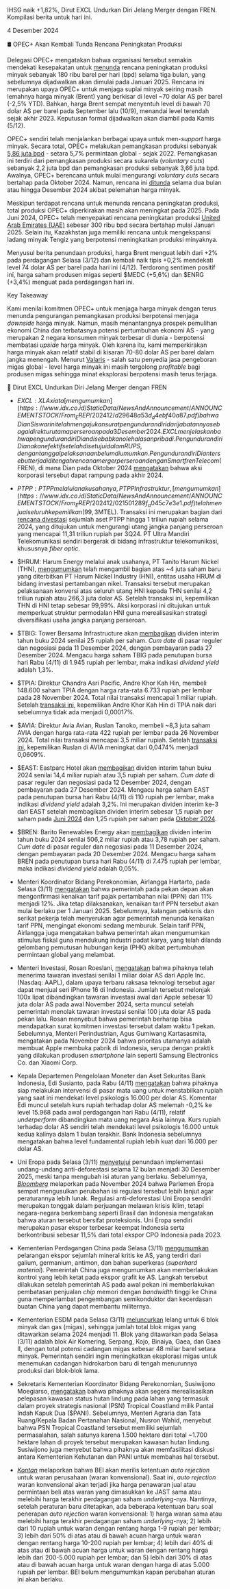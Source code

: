 IHSG naik +1,82%, Dirut EXCL Undurkan Diri Jelang Merger dengan FREN. Kompilasi berita untuk hari ini.

4 Desember 2024

🛢️ OPEC+ Akan Kembali Tunda Rencana Peningkatan Produksi

Delegasi OPEC+ mengatakan bahwa organisasi tersebut semakin mendekati kesepakatan untuk [menunda](https://www.bloomberg.com/news/articles/2024-12-03/opec-is-firming-up-deal-for-three-month-delay-to-output-hike) rencana peningkatan produksi minyak sebanyak 180 ribu barel per hari (bpd) selama tiga bulan, yang sebelumnya dijadwalkan akan dimulai pada Januari 2025. Rencana ini merupakan upaya OPEC+ untuk menjaga suplai minyak seiring masih lemahnya harga minyak (Brent) yang berkisar di level ~70 dolar AS per barel (-2,5% YTD). Bahkan, harga Brent sempat menyentuh level di bawah 70 dolar AS per barel pada September lalu (10/9), menandai level terendah sejak akhir 2023. Keputusan formal dijadwalkan akan diambil pada Kamis (5/12).

OPEC+ sendiri telah menjalankan berbagai upaya untuk men-_support_ harga minyak. Secara total, OPEC+ melakukan pemangkasan produksi sebanyak [5,86 juta bpd](https://snips.stockbit.com/snips-terbaru/opec-lanjutkan-pemangkasan-produksi-hingga-2025) - setara 5,7% permintaan global - sejak 2022. Pemangkasan ini terdiri dari pemangkasan produksi secara sukarela (_voluntary cuts_) sebanyak 2,2 juta bpd dan pemangkasan produksi sebanyak 3,66 juta bpd. Awalnya, OPEC+ berencana untuk mulai mengurangi _voluntary cuts_ secara bertahap pada Oktober 2024. Namun, rencana ini [ditunda](https://snips.stockbit.com/snips-terbaru/opec-tunda-kenaikan-produksi-180-ribu-bpd-minyak-selama-dua-bulan) selama dua bulan atau hingga Desember 2024 akibat pelemahan harga minyak.

Meskipun terdapat rencana untuk menunda rencana peningkatan produksi, total produksi OPEC+ diperkirakan masih akan meningkat pada 2025. Pada Juni 2024, OPEC+ telah menyepakati rencana peningkatan produksi [United Arab Emirates (UAE)](https://www.spglobal.com/commodityinsights/en/market-insights/latest-news/oil/060424-uae-gets-higher-opec-crude-production-quota) sebesar 300 ribu bpd secara bertahap mulai Januari 2025. Selain itu, Kazakhstan juga memiliki rencana untuk mengekspansi ladang minyak Tengiz yang berpotensi meningkatkan produksi minyaknya.

Menyusul berita penundaan produksi, harga Brent menguat lebih dari +2% pada perdagangan Selasa (3/12) dan kembali naik tipis +0,2% mendekati level 74 dolar AS per barel pada hari ini (4/12). Terdorong sentimen positif ini, harga saham produsen migas seperti $MEDC (+5,6%) dan $ENRG (+3,4%) menguat pada perdagangan hari ini.

Key Takeaway

Kami menilai komitmen OPEC+ untuk menjaga harga minyak dengan terus menunda pengurangan pemangkasan produksi berpotensi menjaga _downside_ harga minyak. Namun, masih menantangnya prospek pemulihan ekonomi China dan terbatasnya potensi pertumbuhan ekonomi AS - yang merupakan 2 negara konsumen minyak terbesar di dunia - berpotensi membatasi _upside_ harga minyak. Oleh karena itu, kami memperkirakan harga minyak akan relatif stabil di kisaran 70-80 dolar AS per barel dalam jangka menengah. Menurut [Valaris](https://s23.q4cdn.com/956522167/files/doc_financials/2024/q3/Valaris-Investor-Presentation-October-2024.pdf) - salah satu penyedia jasa pengeboran migas global - level harga minyak ini masih tergolong _profitable_ bagi produsen migas sehingga minat eksplorasi berpotensi masih terus terjaga.

💼 Dirut EXCL Undurkan Diri Jelang Merger dengan FREN

- $EXCL: XL Axiata [mengumumkan](https://www.idx.co.id/StaticData/NewsAndAnnouncement/ANNOUNCEMENTSTOCK/From_EREP/202412/d29648a53d_d4ebf40a87.pdf) bahwa Dian Siswarini telah mengajukan surat pengunduran diri dari jabatannya sebagai direktur utama perseroan pada 3 Desember 2024. EXCL menjelaskan bahwa pengunduran diri Dian disebabkan oleh alasan pribadi. Pengunduran diri Dian akan efektif setelah disetujui dalam RUPS, dengan tanggal pelaksanaan belum diumumkan. Pengunduran diri Dian tersebut terjadi di tengah rencana merger perseroan dengan Smartfren Telecom ($FREN), di mana Dian pada Oktober 2024 [mengatakan](https://snips.stockbit.com/snips-terbaru/akra-rendahnya-pemulihan-kinerja-3q24-di-bawah-ekspektasi#:~:text=Direktur%20Utama%C2%A0XL,merger%20pada%20Mei%202024.) bahwa aksi korporasi tersebut dapat rampung pada akhir 2024.
- $PTPP: PT PP melalui anak usahanya, PT PP Infrastruktur, [mengumumkan](https://www.idx.co.id/StaticData/NewsAndAnnouncement/ANNOUNCEMENTSTOCK/From_EREP/202412/021501289f_a045c7e3e1.pdf) telah menjual seluruh kepemilikan (99,3%) sahamnya di PT Ultra Mandiri Telekomunikasi senilai 645,5 miliar rupiah kepada Dayamitra Telekomunikasi ($MTEL). Transaksi ini merupakan bagian dari [rencana divestasi](https://snips.stockbit.com/snips-terbaru/-produksi-batu-bara-telah-lampaui-target-pemerintah#:~:text=%24PTPP%3A%20Direktur%20Utama,rupiah%20per%203Q24.) sejumlah aset PTPP hingga 1 triliun rupiah selama 2024, yang ditujukan untuk mengurangi utang jangka panjang perseroan yang mencapai 11,31 triliun rupiah per 3Q24. PT Ultra Mandiri Telekomunikasi sendiri bergerak di bidang infrastruktur telekomunikasi, khususnya _fiber optic_.
- $HRUM: Harum Energy melalui anak usahanya, PT Tanito Harum Nickel (THN), [mengumumkan](https://www.idx.co.id/StaticData/NewsAndAnnouncement/ANNOUNCEMENTSTOCK/From_EREP/202412/bfe2cfbfd4_5785cc17d0.pdf) telah mengambil bagian atas ~4 juta saham baru yang diterbitkan PT Harum Nickel Industry (HNI), entitas usaha HRUM di bidang investasi pertambangan nikel. Transaksi tersebut merupakan pelaksanaan konversi atas seluruh utang HNI kepada THN senilai 4,2 triliun rupiah atau 266,3 juta dolar AS. Setelah transaksi ini, kepemilikan THN di HNI tetap sebesar 99,99%. Aksi korporasi ini ditujukan untuk memperkuat struktur permodalan HNI guna merealisasikan strategi diversifikasi usaha jangka panjang perseroan.
- $TBIG: Tower Bersama Infrastructure akan [membagikan](https://www.idx.co.id/StaticData/NewsAndAnnouncement/ANNOUNCEMENTSTOCK/From_EREP/202412/b6d3440cca_13f0589f77.pdf) dividen interim tahun buku 2024 senilai 25 rupiah per saham. _Cum date_ di pasar reguler dan negosiasi pada 11 Desember 2024, dengan pembayaran pada 27 Desember 2024. Mengacu harga saham TBIG pada penutupan bursa hari Rabu (4/11) di 1.945 rupiah per lembar, maka indikasi _dividend yield_ adalah 1,3%.
- $TPIA: Direktur Chandra Asri Pacific, Andre Khor Kah Hin, membeli 148.600 saham TPIA dengan harga rata-rata 6.733 rupiah per lembar pada 28 November 2024. Total nilai transaksi mencapai 1 miliar rupiah. Setelah [transaksi ini](https://www.idx.co.id/StaticData/NewsAndAnnouncement/ANNOUNCEMENTSTOCK/From_EREP/202412/4a76676641_8673d965bf.pdf), kepemilikan Andre Khor Kah Hin di TPIA naik dari sebelumnya tidak ada menjadi 0,00017%.
- $AVIA: Direktur Avia Avian, Ruslan Tanoko, membeli ~8,3 juta saham AVIA dengan harga rata-rata 422 rupiah per lembar pada 26 November 2024. Total nilai transaksi mencapai 3,5 miliar rupiah. Setelah [transaksi ini](https://www.idx.co.id/StaticData/NewsAndAnnouncement/ANNOUNCEMENTSTOCK/From_EREP/202412/896f3025f8_eaf808137e.pdf), kepemilikan Ruslan di AVIA meningkat dari 0,0474% menjadi 0,0609%.
- $EAST: Eastparc Hotel akan [membagikan](https://www.idx.co.id/StaticData/NewsAndAnnouncement/ANNOUNCEMENTSTOCK/From_EREP/202412/98b7dd1212_e1573a8f2b.pdf) dividen interim tahun buku 2024 senilai 14,4 miliar rupiah atau 3,5 rupiah per saham. _Cum date_ di pasar reguler dan negosiasi pada 12 Desember 2024, dengan pembayaran pada 27 Desember 2024. Mengacu harga saham EAST pada penutupan bursa hari Rabu (4/11) di 110 rupiah per lembar, maka indikasi _dividend yield_ adalah 3,2%. Ini merupakan dividen interim ke-3 dari EAST setelah membagikan dividen interim sebesar 1,5 rupiah per saham pada [Juni 2024](https://www.idx.co.id/StaticData/NewsAndAnnouncement/ANNOUNCEMENTSTOCK/From_EREP/202405/99946e43ca_1aba1e9f29.pdf) dan 1,25 rupiah per saham pada [Oktober 2024](https://www.idx.co.id/StaticData/NewsAndAnnouncement/ANNOUNCEMENTSTOCK/From_EREP/202409/4462d0cbbf_03f8a97b4d.pdf).
- $BREN: Barito Renewables Energy akan [membagikan](https://www.idx.co.id/StaticData/NewsAndAnnouncement/ANNOUNCEMENTSTOCK/From_EREP/202412/de1ddf4649_0994e191bb.pdf) dividen interim tahun buku 2024 senilai 506,2 miliar rupiah atau 3,78 rupiah per saham. _Cum date_ di pasar reguler dan negosiasi pada 11 Desember 2024, dengan pembayaran pada 20 Desember 2024. Mengacu harga saham BREN pada penutupan bursa hari Rabu (4/11) di 7.475 rupiah per lembar, maka indikasi _dividend yield_ adalah 0,05%.

- Menteri Koordinator Bidang Perekonomian, Airlangga Hartarto, pada Selasa (3/11) [mengatakan](https://www.reuters.com/markets/asia/indonesia-press-ahead-with-vat-hike-minister-says-2024-12-03/) bahwa pemerintah pada pekan depan akan mengonfirmasi kenaikan tarif pajak pertambahan nilai (PPN) dari 11% menjadi 12%. Jika tetap dilaksanakan, kenaikan tarif PPN tersebut akan mulai berlaku per 1 Januari 2025. Sebelumnya, kalangan pebisnis dan serikat pekerja telah menyerukan agar pemerintah menunda kenaikan tarif PPN, mengingat ekonomi sedang memburuk. Selain tarif PPN, Airlangga juga mengatakan bahwa pemerintah akan mengumumkan stimulus fiskal guna mendukung industri padat karya, yang telah dilanda gelombang pemutusan hubungan kerja (PHK) akibat pertumbuhan permintaan global yang melambat.
- Menteri Investasi, Rosan Roeslani, [mengatakan](https://www.bloomberg.com/news/articles/2024-12-03/indonesia-says-apple-will-upsize-investment-offer-to-1-billion) bahwa pihaknya telah menerima tawaran investasi senilai 1 miliar dolar AS dari Apple Inc. (Nasdaq: AAPL), dalam upaya terbaru raksasa teknologi tersebut agar dapat menjual seri iPhone 16 di Indonesia. Jumlah tersebut melonjak 100x lipat dibandingkan tawaran investasi awal dari Apple sebesar 10 juta dolar AS pada awal November 2024, serta muncul setelah pemerintah menolak tawaran investasi senilai 100 juta dolar AS pada pekan lalu. Rosan menyebut bahwa pemerintah berharap bisa mendapatkan surat komitmen investasi tersebut dalam waktu 1 pekan. Sebelumnya, Menteri Perindustrian, Agus Gumiwang Kartasasmita, mengatakan pada November 2024 bahwa prioritas utamanya adalah membuat Apple membuka pabrik di Indonesia, serupa dengan praktik yang dilakukan produsen _smartphone_ lain seperti Samsung Electronics Co. dan Xiaomi Corp.
- Kepala Departemen Pengelolaan Moneter dan Aset Sekuritas Bank Indonesia, Edi Susianto, pada Rabu (4/11) [mengatakan](https://www.bloomberg.com/news/articles/2024-12-04/bank-indonesia-says-ready-to-maintain-confidence-in-fx-market) bahwa pihaknya siap melakukan intervensi di pasar mata uang untuk menstabilkan rupiah yang saat ini mendekati level psikologis 16.000 per dolar AS. Komentar Edi muncul setelah kurs rupiah terhadap dolar AS melemah -0,2% ke level 15.968 pada awal perdagangan hari Rabu (4/11), relatif _underperform_ dibandingkan mata uang negara Asia lainnya. Kurs rupiah terhadap dolar AS sendiri telah mendekati level psikologis 16.000 untuk kedua kalinya dalam 1 bulan terakhir. Bank Indonesia sebelumnya mengatakan bahwa level fundamental rupiah lebih kuat dari 16.000 per dolar AS.
- Uni Eropa pada Selasa (3/11) [menyetujui](https://www.reuters.com/business/environment/eu-agrees-deforestation-law-delay-discards-changes-2024-12-03/) penundaan implementasi undang-undang anti-deforestasi selama 12 bulan menjadi 30 Desember 2025, meski tanpa mengubah isi aturan yang berlaku. Sebelumnya, _[Bloomberg](https://www.bloomberg.com/news/articles/2024-11-14/eu-parliament-demands-further-changes-to-deforestation-rules)_ melaporkan pada November 2024 bahwa Parlemen Eropa sempat mengusulkan perubahan isi regulasi tersebut lebih lanjut agar peraturannya lebih lunak. Regulasi anti-deforestasi Uni Eropa sendiri merupakan tonggak dalam perjuangan melawan krisis iklim, tetapi negara-negara berkembang seperti Brasil dan Indonesia mengatakan bahwa aturan tersebut bersifat proteksionis. Uni Eropa sendiri merupakan pasar ekspor terbesar keempat Indonesia serta berkontribusi sebesar 11,5% dari total ekspor CPO Indonesia pada 2023.
- Kementerian Perdagangan China pada Selasa (3/11) [mengumumkan](https://www.bloomberg.com/news/articles/2024-12-03/china-bans-germanium-gallium-exports-to-us-in-tit-for-tat-move) pelarangan ekspor sejumlah mineral kritis ke AS, yang terdiri dari galium, germanium, antimon, dan bahan superkeras (_superhard material_). Pemerintah China juga mengumumkan akan memberlakukan kontrol yang lebih ketat pada ekspor grafit ke AS. Langkah tersebut dilakukan setelah pemerintah AS pada awal pekan ini memberlakukan pembatasan penjualan _chip_ memori dengan _bandwidth_ tinggi ke China guna memperlambat pengembangan semikonduktor dan kecerdasan buatan China yang dapat membantu militernya.
- Kementerian ESDM pada Selasa (3/11) [meluncurkan](https://www.reuters.com/business/energy/indonesia-offers-six-oil-gas-blocks-second-2024-auction-2024-12-03/) lelang untuk 6 blok minyak dan gas (migas), sehingga jumlah total blok migas yang ditawarkan selama 2024 menjadi 11. Blok yang ditawarkan pada Selasa (3/11) adalah blok Air Komering, Serpang, Kojo, Binaiya, Gaea, dan Gaea II, dengan total potensi cadangan migas sebesar 48 miliar barel setara minyak. Pemerintah sendiri ingin meningkatkan eksplorasi migas untuk menemukan cadangan hidrokarbon baru di tengah menurunnya produksi dari blok-blok lama.
- Sekretaris Kementerian Koordinator Bidang Perekonomian, Susiwijono Moegiarso, [mengatakan](https://epaper.kontan.co.id/mobile/harian/2024/12/04) bahwa pihaknya akan segera merealisasikan pelepasan kawasan status hutan lindung pada lahan yang termasuk dalam proyek strategis nasional (PSN) Tropical Coastland milik Pantai Indah Kapuk Dua ($PANI). Sebelumnya, Menteri Agraria dan Tata Ruang/Kepala Badan Pertanahan Nasional, Nusron Wahid, menyebut bahwa PSN Tropical Coastland tersebut memiliki sejumlah permasalahan, salah satunya karena 1.500 hektare dari total ~1.700 hektare lahan di proyek tersebut merupakan kawasan hutan lindung. Susiwijono juga menyebut bahwa pihaknya akan memfasilitasi diskusi antara Kementerian Kehutanan dan PANI untuk membahas hal tersebut.
- _[Kontan](https://investasi.kontan.co.id/news/bei-tetapkan-batas-auto-rejection-untuk-waran-perusahaan)_ melaporkan bahwa BEI akan merilis ketentuan _auto rejection_ untuk waran perusahaan (waran konvensional). Saat ini, _auto rejection_ waran konvensional akan terjadi jika harga penawaran jual atau permintaan beli atas waran yang dimasukkan ke JAST sama atau melebihi harga terakhir perdagangan saham _underlying_-nya. Nantinya, setelah peraturan baru ditetapkan, ada beberapa ketentuan baru soal penerapan _auto rejection_ waran konvensional: 1) harga waran sama atau melebihi harga terakhir perdagangan saham _underlying_-nya; 2) lebih dari 10 rupiah untuk waran dengan rentang harga 1-9 rupiah per lembar; 3) lebih dari 50% di atas atau di bawah acuan harga untuk waran dengan rentang harga 10-200 rupiah per lembar; 4) lebih dari 40% di atas atau di bawah acuan harga untuk waran dengan rentang harga lebih dari 200-5.000 rupiah per lembar; dan 5) lebih dari 30% di atas atau di bawah acuan harga untuk waran dengan harga di atas 5.000 rupiah per lembar. BEI belum mengumumkan kapan perubahan aturan ini akan berlaku.
